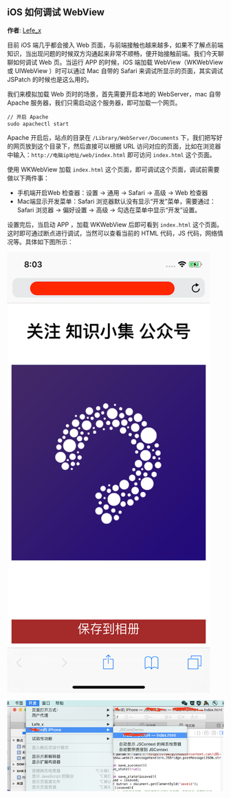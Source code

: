 ## iOS 如何调试 WebView

**作者**: [Lefe_x](https://weibo.com/u/5953150140)

目前 iOS 端几乎都会接入 Web 页面，与前端接触也越来越多，如果不了解点前端知识，当出现问题的时候双方沟通起来非常不顺畅，便开始接触前端。我们今天聊聊如何调试 Web 页。当运行 APP 的时候，iOS 端加载 WebView（WKWebView 或 UIWebView ）时可以通过 Mac 自带的 Safari 来调试所显示的页面，其实调试 JSPatch 的时候也是这么用的。

我们来模拟加载 Web 页时的场景，首先需要开启本地的 WebServer，mac 自带 Apache 服务器，我们只需启动这个服务器，即可加载一个网页。

```
// 开启 Apache
sudo apachectl start
```

Apache 开启后，站点的目录在 `/Library/WebServer/Documents` 下，我们把写好的网页放到这个目录下，然后直接可以根据 URL 访问对应的页面，比如在浏览器中输入：`http://电脑ip地址/web/index.html` 即可访问 `index.html` 这个页面。

使用 WKWebView 加载 `index.html` 这个页面，即可调试这个页面，调试前需要做以下两件事：

- 手机端开启Web 检查器：设置 -> 通用 -> Safari -> 高级 -> Web 检查器
- Mac端显示开发菜单：Safari 浏览器默认没有显示“开发”菜单，需要通过：Safari 浏览器  -> 偏好设置 -> 高级 -> 勾选在菜单中显示“开发”设置。

设置完后，当启动 APP ，加载 WKWebView 后即可看到 `index.html` 这个页面。这时即可通过断点进行调试，当然可以查看当前的 HTML 代码，JS 代码，网络情况等。具体如下图所示：

![](./1.png)

![](./2.png)

